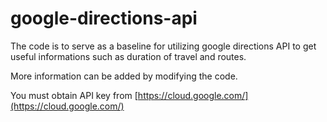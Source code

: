# google-directions-api

The code is to serve as a baseline for utilizing google directions API to get useful informations such as duration of travel and routes.

More information can be added by modifying the code. 

You must obtain API key from [https://cloud.google.com/](https://cloud.google.com/)
